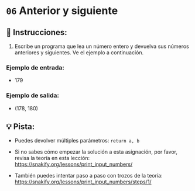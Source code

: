 # `06` Anterior y siguiente

## 📝 Instrucciones:

1. Escribe un programa que lea un número entero y devuelva sus números anteriores y siguientes. Ve el ejemplo a continuación.

### Ejemplo de entrada:

+ 179

### Ejemplo de salida:

+ (178, 180)

## 💡 Pista:

+ Puedes devolver múltiples parámetros: `return a, b`

+ Si no sabes cómo empezar la solución a esta asignación, por favor, revisa la teoría en esta lección:
https://snakify.org/lessons/print_input_numbers/

+ También puedes intentar paso a paso con trozos de la teoría:
https://snakify.org/lessons/print_input_numbers/steps/1/